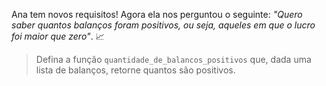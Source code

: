 Ana tem novos requisitos! Agora ela nos perguntou o seguinte: _"Quero saber quantos balanços foram positivos, ou seja, aqueles em que o lucro foi maior que zero"_. :chart_with_upwards_trend:

> Defina a função `quantidade_de_balancos_positivos` que, dada uma lista de balanços, retorne quantos são positivos.